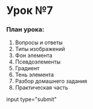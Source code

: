 # Урок №7

### План урока:

1. Вопросы и ответы
2. Типы изображений
3. Фон элемента
4. Псевдоэлементы
5. Градиент
6. Тень элемента
7. Разбор домашнего задания
8. Практическая часть

input type="submit"